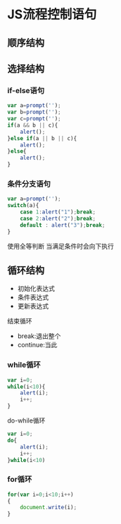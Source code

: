 # JS流程控制语句

## 顺序结构

## 选择结构

### if-else语句

```js
var a=prompt('');
var b=prompt('');
var c=prompt('');
if(a && b || c){
    alert();
}else if(a || b || c){
    alert();
}else{
    alert();
}
```

### 条件分支语句

```javascript
var a=prompt('');
switch(a){
    case 1:alert("1");break;
    case 2:alert("2");break;
    default : alert("3");break;
}
```

使用全等判断
当满足条件时会向下执行

## 循环结构

* 初始化表达式
* 条件表达式
* 更新表达式

结束循环

* break:退出整个
* continue:当此

### while循环

```js
var i=0;
while(i<10){
    alert(i);
    i++;
}
```

do-while循环

```js
var i=0;
do{
    alert(i);
    i++;
}while(i<10)
```

### for循环

```js
for(var i=0;i<10;i++)
{
    document.write(i);
}
```